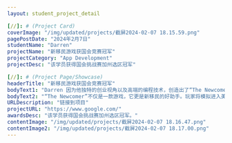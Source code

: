 ```yaml
---
layout: student_project_detail

[//]: # (Project Card)
coverImage: "/img/updated/projects/截屏2024-02-07 18.15.59.png"
pagePostDate: "2024年2月7日"
studentName: "Darren"
projectName: "新移民游戏获国会竞赛冠军"
projectCategory: "App Development"
projectDesc: "该学员获得国会挑战赛加州选区冠军"

[//]: # (Project Page/Showcase)
headerTitle: "新移民游戏获国会竞赛冠军"
bodyText1: "Darren 因为他独特的创业视角以及高端的编程技术，创造出了“The Newcomer”游戏，帮助移民者更好的适应新社会。并且在2023年加州第23区国会应用挑战赛中，荣获桂冠。"
bodyText2: "“The Newcomer”不仅是一款游戏，它更是新移民的好助手。玩家将模拟进入美国社会，体验其文化和日常生活，同时在有趣的互动中锻炼英语能力。这是一次旅程，让每个“新来者”都能在探索和学习中找到属于自己的位置。"
URLDescription: "链接到项目"
projectURL: "https://www.google.com/"
awardsDesc: "该学员获得国会挑战赛加州选区冠军。"
contentImage: "/img/updated/projects/截屏2024-02-07 18.16.47.png"
contentImage2: "/img/updated/projects/截屏2024-02-07 18.17.00.png"
---
```

